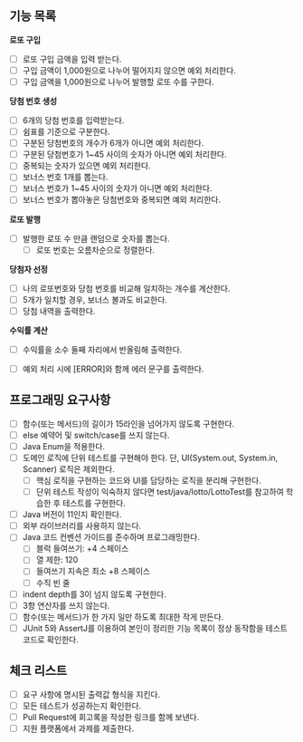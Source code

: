 ## 기능 목록

**로또 구입**

- [ ] 로또 구입 금액을 입력 받는다.
- [ ] 구입 금액이 1,000원으로 나누어 떨어지지 않으면 예외 처리한다.
- [ ] 구입 금액을 1,000원으로 나누어 발행할 로또 수를 구한다.

**당첨 번호 생성**

- [ ] 6개의 당첨 번호를 입력받는다.
- [ ] 쉼표를 기준으로 구분한다.
- [ ] 구분된 당첨번호의 개수가 6개가 아니면 예외 처리한다.
- [ ] 구분된 당첨번호가 1~45 사이의 숫자가 아니면 예외 처리한다.
- [ ] 중복되는 숫자가 있으면 예외 처리한다.
- [ ] 보너스 번호 1개를 뽑는다.
- [ ] 보너스 번호가 1~45 사이의 숫자가 아니면 예외 처리한다.
- [ ] 보너스 번호가 뽑아놓은 당첨번호와 중복되면 예외 처리한다.

**로또 발행**

- [ ] 발행한 로또 수 만큼 랜덤으로 숫자를 뽑는다.
    - [ ] 로또 번호는 오름차순으로 정렬한다.

**당첨자 선정**

- [ ] 나의 로또번호와 당첨 번호를 비교해 일치하는 개수를 계산한다.
- [ ] 5개가 일치할 경우, 보너스 볼과도 비교한다.
- [ ] 당첨 내역을 출력한다.

**수익률 계산**

- [ ] 수익률을 소수 둘째 자리에서 반올림해 출력한다.


- [ ] 예외 처리 시에 [ERROR]와 함께 에러 문구를 출력한다.

## 프로그래밍 요구사항

- [ ] 함수(또는 메서드)의 길이가 15라인을 넘어가지 않도록 구현한다.
- [ ] else 예약어 및 switch/case를 쓰지 않는다.
- [ ] Java Enum을 적용한다.
- [ ] 도메인 로직에 단위 테스트를 구현해야 한다. 단, UI(System.out, System.in, Scanner) 로직은 제외한다.
    - [ ] 핵심 로직을 구현하는 코드와 UI를 담당하는 로직을 분리해 구현한다.
    - [ ] 단위 테스트 작성이 익숙하지 않다면 test/java/lotto/LottoTest를 참고하여 학습한 후 테스트를 구현한다.
- [ ] Java 버전이 11인지 확인한다.
- [ ] 외부 라이브러리를 사용하지 않는다.
- [ ] Java 코드 컨벤션 가이드를 준수하며 프로그래밍한다.
    - [ ] 블럭 들여쓰기: +4 스페이스
    - [ ] 열 제한: 120
    - [ ] 들여쓰기 지속은 최소 +8 스페이스
    - [ ] 수직 빈 줄
- [ ] indent depth를 3이 넘지 않도록 구현한다.
- [ ] 3항 연산자를 쓰지 않는다.
- [ ] 함수(또는 메서드)가 한 가지 일만 하도록 최대한 작게 만든다.
- [ ] JUnit 5와 AssertJ를 이용하여 본인이 정리한 기능 목록이 정상 동작함을 테스트 코드로 확인한다.

## 체크 리스트

- [ ] 요구 사항에 명시된 출력값 형식을 지킨다.
- [ ] 모든 테스트가 성공하는지 확인한다.
- [ ] Pull Request에 회고록을 작성한 링크를 함께 보낸다.
- [ ] 지원 플랫폼에서 과제를 제출한다.
